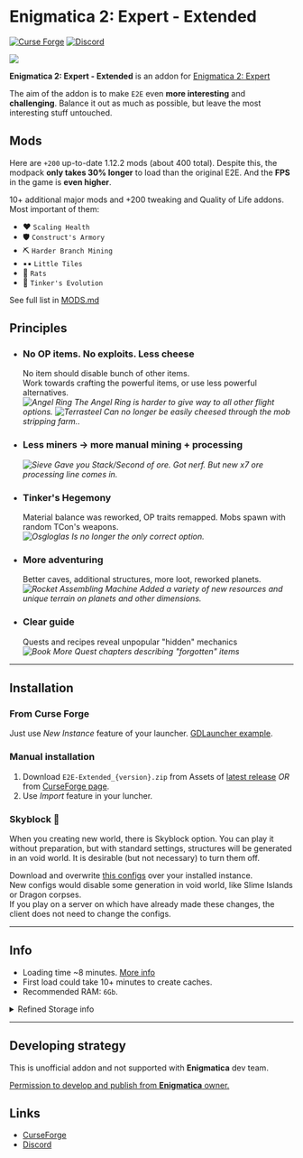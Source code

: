 # Enigmatica 2: Expert - Extended

[![Curse Forge](https://cf.way2muchnoise.eu/full_561105_downloads.svg)](https://www.curseforge.com/minecraft/modpacks/enigmatica-2-expert-extended) <a title="Join us on Discord!" href="https://discord.gg/VcmyHdNNQP"><img src="https://img.shields.io/discord/911676461050642432?label=E2E-E%20Discord&amp;logo=Discord&amp;style=?flat" alt="Discord"/></a>

![](https://i.imgur.com/afnpdXm.png)

**Enigmatica 2: Expert - Extended** is an addon for [Enigmatica 2: Expert](https://www.curseforge.com/minecraft/modpacks/enigmatica2expert)

The aim of the addon is to make `E2E` even **more interesting** and **challenging**. Balance it out as much as possible, but leave the most interesting stuff untouched.

## Mods

Here are `+200` up-to-date 1.12.2 mods (about 400 total). Despite this, the modpack **only takes 30% longer** to load than the original E2E. And the **FPS** in the game is **even higher**.

10+ additional major mods and +200 tweaking and Quality of Life addons. Most important of them:

- ❤️ `Scaling Health`
- 🛡️ `Construct's Armory`
- ⛏️ `Harder Branch Mining`
- ▪️▪️ `Little Tiles`
- 🐀 `Rats`
- 🐉 `Tinker's Evolution`

See full list in [MODS.md](MODS.md)

## Principles

- ### No OP items. No exploits. Less cheese  

  No item should disable bunch of other items.  
  Work towards crafting the powerful items, or use less powerful alternatives.  
  *![](https://git.io/JOv9z "Angel Ring") The Angel Ring is harder to give way to all other flight options.*
  *![](https://git.io/JOv92 "Terrasteel") Сan no longer be easily cheesed through the mob stripping farm..*

- ### Less miners -> more manual mining + processing  

  *![](https://git.io/JOv90 "Sieve") Gave you Stack/Second of ore. Got nerf. But new x7 ore processing line comes in.*

- ### Tinker's Hegemony  

  Material balance was reworked, OP traits remapped. Mobs spawn with random TCon's weapons.  
  *![](https://git.io/JGncx "Osgloglas") Is no longer the only correct option.*

- ### More adventuring  

  Better caves, additional structures, more loot, reworked planets.  
  *![](https://git.io/Jze1z "Rocket Assembling Machine") Added a variety of new resources and unique terrain on planets and other dimensions.*

- ### Clear guide  

  Quests and recipes reveal unpopular "hidden" mechanics  
  *![](https://git.io/JtJMc "Book") More Quest chapters describing "forgotten" items*

-----------------

## Installation

### From Curse Forge

Just use *New Instance* feature of your launcher. [GDLauncher example](https://i.imgur.com/1KV7r6T.png).

### Manual installation

1. Download `E2E-Extended_{version}.zip` from Assets of [latest release](https://github.com/Krutoy242/Enigmatica2Expert-Extended/releases) *OR* from [CurseForge page](https://www.curseforge.com/minecraft/modpacks/enigmatica-2-expert-extended).
2. Use *Import* feature in your luncher.

### Skyblock 🌌

When you creating new world, there is Skyblock option. You can play it without preparation, but with standard settings, structures will be generated in an void world. It is desirable (but not necessary) to turn them off.

Download and overwrite [this configs](https://github.com/Krutoy242/Enigmatica2Expert-Extended/tree/master/dev/skyblock_overrides) over your installed instance.  
New configs would disable some generation in void world, like Slime Islands or Dragon corpses.  
If you play on a server on which have already made these changes, the client does not need to change the configs.

-----------------

## Info

- Loading time ~8 minutes. [More info](https://i.imgur.com/JFARuTf.png)
- First load could take 10+ minutes to create caches.
- Recommended RAM: `6Gb`.

<details><summary>Refined Storage info</summary>
<p>

**Refined Storage** (with addons) not included by default. You can install them manually, recipes would change automatically.
  > Integrated and tested RS mods:
  >
  > - [**Refined Storage**](https://www.curseforge.com/minecraft/mc-mods/refined-storage)
  > - [**Refined Storage Addons**](https://www.curseforge.com/minecraft/mc-mods/refined-storage-addons)
  > - [**Refined Storage: Requestify**](https://www.curseforge.com/minecraft/mc-mods/rs-requestify)
  > - [**Refined Storage Large Patterns**](https://www.curseforge.com/minecraft/mc-mods/rslargepatterns)
  > - [**RSInfiniteWireless**](https://www.curseforge.com/minecraft/mc-mods/rsinfinitewireless)

</p>
</details>



-----------------

## Developing strategy

This is unofficial addon and not supported with **Enigmatica** dev team.

[Permission to develop and publish from **Enigmatica** owner.
](https://github.com/NillerMedDild/Enigmatica2Expert/blob/d80cc094a7fa1dc750071f8848a96e154c2d40f2/LICENSE.md "E2E License")

## Links

- [CurseForge](https://www.curseforge.com/minecraft/modpacks/enigmatica-2-expert-extended)
- [Discord](https://discord.gg/P2MTyxHZtw)
